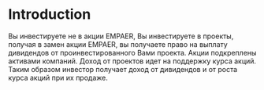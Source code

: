 # Introduction

Вы инвестируете не в акции EMPAER, Вы инвестируете в проекты, получая в замен акции EMPAER, вы получаете право на выплату дивидендов от проинвестированного Вами проекта. Акции подкреплены активами компаний. Доход от проектов идет на поддержку курса акций. Таким образом инвестор получает доход от дивидендов и от роста курса акций при их продаже.
